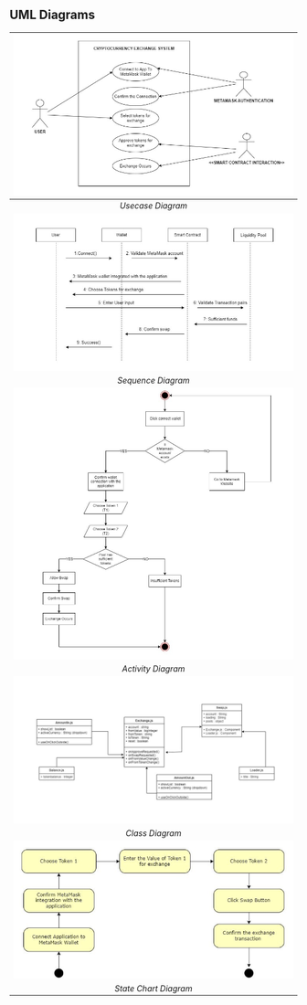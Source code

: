 ## UML Diagrams

|     ![Use case diagram](./Usecase.jpg)      |
| :-----------------------------------------: |
|              *Usecase Diagram*              |
| ![Sequence Diagram](./Sequence-diagram.jpg) |
|             *Sequence Diagram*              |
| ![Activity Diagram](./activity-diagram.jpg) |
|             *Activity Diagram*              |
|    ![Class Diagram](./class-diagram.jpg)    |
|               *Class Diagram*               |
|  ![State Chart Diagram](./state-chart.jpg)  |
|            *State Chart Diagram*            |


